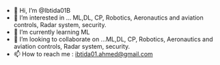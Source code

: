 - 👋 Hi, I’m @Ibtida01B
- 👀 I’m interested in ... ML,DL, CP, Robotics, Aeronautics and aviation controls, Radar system, security.
- 🌱 I’m currently learning ML
- 💞️ I’m looking to collaborate on ...ML,DL, CP, Robotics, Aeronautics and aviation controls, Radar system, security.
- 📫 How to reach me : ibtida01.ahmed@gmail.com
